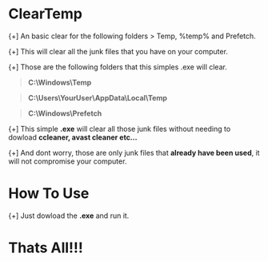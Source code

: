 # ClearTemp


{+] An basic clear for the following folders > Temp, %temp% and Prefetch.


{+] This will clear all the junk files that you have on your computer.


{+] Those are the following folders that this simples .exe will clear.

> **C:\Windows\Temp**

> **C:\Users\YourUser\AppData\Local\Temp**

> **C:\Windows\Prefetch**

{+] This simple **.exe** will clear all those junk files without needing to dowload **ccleaner, avast cleaner etc...**

{+] And dont worry, those are only junk files that **already have been used**, it will not compromise your computer.

# How To Use

{+] Just dowload the **.exe** and run it.

# Thats All!!!
